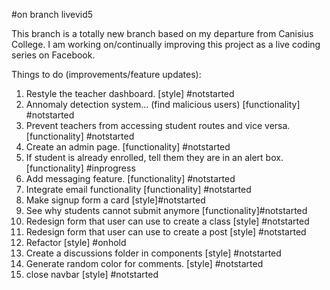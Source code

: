 #on branch livevid5

This branch is a totally new branch based on my departure from Canisius College. I am working on/continually improving this project as a live coding series on Facebook.

Things to do (improvements/feature updates):

1. Restyle the teacher dashboard. [style] #notstarted
2. Annomaly detection system... (find malicious users) [functionality] #notstarted
3. Prevent teachers from accessing student routes and vice versa. [functionality] #notstarted
4. Create an admin page. [functionality] #notstarted
5. If student is already enrolled, tell them they are in an alert box. [functionality] #inprogress
6. Add messaging feature. [functionality] #notstarted
7. Integrate email functionality [functionality] #notstarted
8. Make signup form a card [style]#notstarted
9. See why students cannot submit anymore [functionality]#notstarted
10. Redesign form that user can use to create a class [style] #notstarted
11. Redesign form that user can use to create a post [style] #notstarted
12. Refactor [style] #onhold
13. Create a discussions folder in components [style] #notstarted
14. Generate random color for comments. [style] #notstarted
15. close navbar [style] #notstarted

